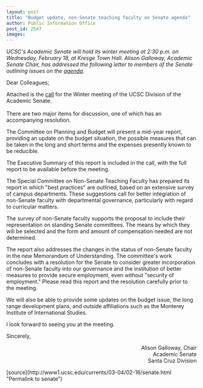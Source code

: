 ```yaml
---
layout: post
title: "Budget update, non-Senate teaching faculty on Senate agenda"
author: Public Information Office
post_id: 2547
images:
---
```


<p>
  <i>UCSC's Academic Senate will hold its winter meeting at 2:30 p.m. on Wednesday, February 18, at Kresge Town Hall. Alison Galloway, Academic Senate Chair, has addressed the following letter to members of the Senate outlining issues on the <a href="http://senate.ucsc.edu/meetings/04feb/A04feb.htm">agenda</a>.</i>
</p>
<p>
  Dear Colleagues;<br>
</p>
<p>
  Attached is the <a href="http://senate.ucsc.edu/meetings/04feb/A04feb.htm">call</a> for the Winter meeting of the UCSC Division of the Academic Senate.<br>
  <br>
  There are two major items for discussion, one of which has an accompanying resolution.<br>
</p>
<p>
  The Committee on Planning and Budget will present a mid-year report, providing an update on the budget situation, the possible measures that can be taken in the long and short terms and the expenses presently known to be reducible.
</p>
<p>
  The Executive Summary of this report is included in the call, with the full report to be available before the meeting.<br>
</p>
<p>
  The Special Committee on Non-Senate Teaching Faculty has prepared its report in which "best practices" are outlined, based on an extensive survey of campus departments. These suggestions call for better integration of non-Senate faculty with departmental governance, particularly with regard to curricular matters.
</p>
<p>
  The survey of non-Senate faculty supports the proposal to include their representation on standing Senate committees. The means by which they will be selected and the form and amount of compensation needed are not determined.
</p>
<p>
  The report also addresses the changes in the status of non-Senate faculty in the new Memorandum of Understanding. The committee's work concludes with a resolution for the Senate to consider greater incorporation of non-Senate faculty into our governance and the institution of better measures to provide secure employment, even without "security of employment." Please read this report and the resolution carefully prior to the meeting.<br>
</p>
<p>
  We will also be able to provide some updates on the budget issue, the long range development plans, and outside affiliations such as the Monterey Institute of International Studies.
</p>
<p>
  I look forward to seeing you at the meeting.<br>
</p>
<p>
  Sincerely,
</p>
<p align="right">
  Alison Galloway, Chair<br>
  Academic Senate<br>
  Santa Cruz Division
</p>
[source](http://www1.ucsc.edu/currents/03-04/02-16/senate.html "Permalink to senate")
